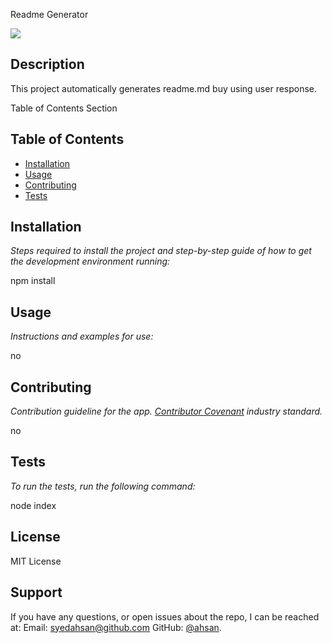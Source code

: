 

  Readme Generator

  <a href="https://img.shields.io/badge/License-M-brightgreen"><img src="https://img.shields.io/badge/License-M-brightgreen"></a>


  ## Description 
  
  This project automatically generates readme.md buy using user response.

  Table of Contents Section

  ## Table of Contents
  * [Installation](#installation)
  * [Usage](#usage)
  * [Contributing](#contributing)
  * [Tests](#tests)


  ## Installation
  
  *Steps required to install the project and step-by-step guide of how to get the development environment running:*
  
  npm install 

  ## Usage 
  
  *Instructions and examples for use:*
  
  no

  ## Contributing
 
  *Contribution guideline for the app. [Contributor Covenant](https://www.contributor-covenant.org/) industry standard.*
  
  no

  ## Tests
  
  *To run the tests, run the following command:*
  
  node index

  ## License
  
  MIT License

  ## Support
  
  If you have any questions, or open issues about the repo, I can be reached at:
  Email: syedahsan@github.com
  GitHub: [@ahsan](https://github.com/ahsan/).
  
